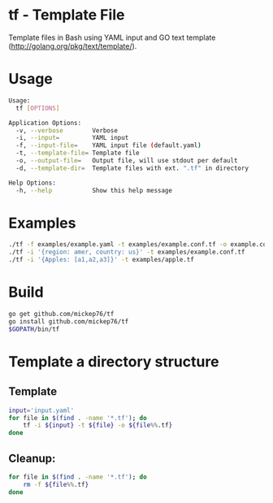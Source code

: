 # tf - Template File

Template files in Bash using YAML input and GO text template (http://golang.org/pkg/text/template/).

# Usage

```bash
Usage:
  tf [OPTIONS]

Application Options:
  -v, --verbose        Verbose
  -i, --input=         YAML input
  -f, --input-file=    YAML input file (default.yaml)
  -t, --template-file= Template file
  -o, --output-file=   Output file, will use stdout per default
  -d, --template-dir=  Template files with ext. ".tf" in directory

Help Options:
  -h, --help           Show this help message
```

# Examples

```bash
./tf -f examples/example.yaml -t examples/example.conf.tf -o example.conf
./tf -i '{region: amer, country: us}' -t examples/example.conf.tf
./tf -i '{Apples: [a1,a2,a3]}' -t examples/apple.tf
```

# Build

```bash
go get github.com/mickep76/tf
go install github.com/mickep76/tf
$GOPATH/bin/tf
```

# Template a directory structure

## Template

```bash
input='input.yaml'
for file in $(find . -name '*.tf'); do
    tf -i ${input} -t ${file} -o ${file%%.tf}
done
```

## Cleanup:

```bash
for file in $(find . -name '*.tf'); do
    rm -f ${file%%.tf}
done
```
